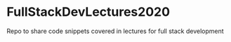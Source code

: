 # FullStackDevLectures2020
Repo to share code snippets covered in lectures for full stack development  
